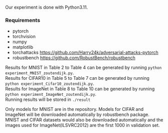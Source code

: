 
Our experiment is done with Python3.11. 
### Requirements
- pytorch
- torchvision
- numpy
- matplotlib
- torchattacks https://github.com/Harry24k/adversarial-attacks-pytorch
- robustbench https://github.com/RobustBench/robustbench


Results for MNIST in Table 2 to Table 4 can be generated by running  ```python experiment_MNIST_zoutendijk.py```.<br>
Results for CIFAR10 in Table 5 to Table 7 can be generated by running  ```python experiment_Cifar10_zoutendijk.py```.<br>
Results for ImageNet in Table 8 to Table 10 can be generated by running  ```python experiment_ImageNet_zoutendijk.py```.<br>
Running results will be stored in ```./result```

Only models for MNIST are in the repository. Models for CIFAR and ImageNet will be downloaded automatically by robustbench package. MNIST and CIFAR datasets would also be downloaded automatically and the images used for ImageNet(ILSVRC2012) are the first 1000 in validation set. <br>

